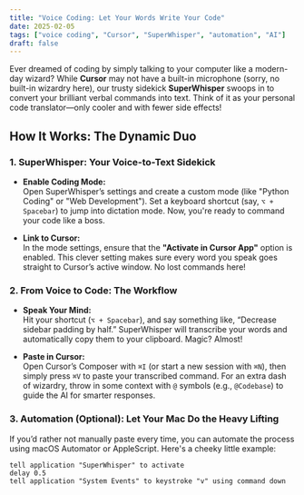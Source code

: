 ```yaml
---
title: "Voice Coding: Let Your Words Write Your Code"
date: 2025-02-05
tags: ["voice coding", "Cursor", "SuperWhisper", "automation", "AI"]
draft: false
---
```


Ever dreamed of coding by simply talking to your computer like a modern-day wizard? While **Cursor** may not have a built-in microphone (sorry, no built-in wizardry here), our trusty sidekick **SuperWhisper** swoops in to convert your brilliant verbal commands into text. Think of it as your personal code translator—only cooler and with fewer side effects!

## How It Works: The Dynamic Duo

### 1. **SuperWhisper: Your Voice-to-Text Sidekick**

- **Enable Coding Mode:**  
  Open SuperWhisper’s settings and create a custom mode (like "Python Coding" or "Web Development"). Set a keyboard shortcut (say, `⌥ + Spacebar`) to jump into dictation mode. Now, you're ready to command your code like a boss.

- **Link to Cursor:**  
  In the mode settings, ensure that the **"Activate in Cursor App"** option is enabled. This clever setting makes sure every word you speak goes straight to Cursor’s active window. No lost commands here!

### 2. **From Voice to Code: The Workflow**

- **Speak Your Mind:**  
  Hit your shortcut (`⌥ + Spacebar`), and say something like, “Decrease sidebar padding by half.” SuperWhisper will transcribe your words and automatically copy them to your clipboard. Magic? Almost!

- **Paste in Cursor:**  
  Open Cursor’s Composer with `⌘I` (or start a new session with `⌘N`), then simply press `⌘V` to paste your transcribed command. For an extra dash of wizardry, throw in some context with `@` symbols (e.g., `@Codebase`) to guide the AI for smarter responses.

### 3. **Automation (Optional): Let Your Mac Do the Heavy Lifting**

If you’d rather not manually paste every time, you can automate the process using macOS Automator or AppleScript. Here's a cheeky little example:

```applescript
tell application "SuperWhisper" to activate
delay 0.5
tell application "System Events" to keystroke "v" using command down
